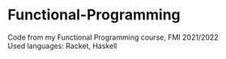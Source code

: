 # Functional-Programming
Code from my Functional Programming course, FMI 2021/2022 <br/>
Used languages: Racket, Haskell
